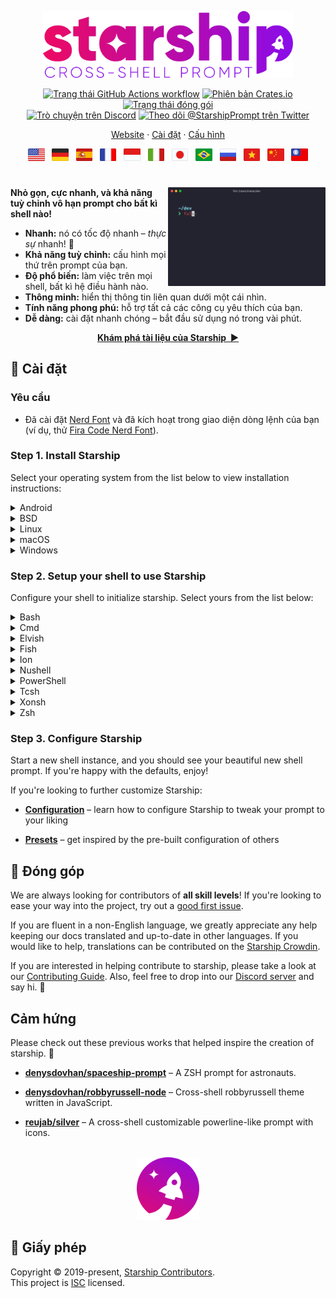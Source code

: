 <p align="center">
  <img
    width="400"
    src="https://raw.githubusercontent.com/starship/starship/master/media/logo.png"
    alt="Starship – Cross-shell prompt"
 />
</p>

<p align="center">
  <a href="https://github.com/starship/starship/actions"
    ><img
      src="https://img.shields.io/github/workflow/status/starship/starship/Main workflow/master?label=workflow&style=flat-square"
      alt="Trạng thái GitHub Actions workflow"
 /></a>
  <a href="https://crates.io/crates/starship"
    ><img
      src="https://img.shields.io/crates/v/starship?style=flat-square"
      alt="Phiên bản Crates.io"
 /></a>
  <a href="https://repology.org/project/starship/versions"
    ><img
      src="https://img.shields.io/repology/repositories/starship?label=in%20repositories&style=flat-square"
      alt="Trạng thái đóng gói" /></a
><br />
  <a href="https://discord.gg/starship"
    ><img
      src="https://img.shields.io/discord/567163873606500352?label=discord&logoColor=white&style=flat-square"
      alt="Trò chuyện trên Discord"
 /></a>
  <a href="https://twitter.com/StarshipPrompt"
    ><img
      src="https://img.shields.io/badge/twitter-@StarshipPrompt-1DA1F3?style=flat-square"
      alt="Theo dõi @StarshipPrompt trên Twitter"
 /></a>
</p>

<p align="center">
  <a href="https://starship.rs">Website</a>
  ·
  <a href="#🚀-installation">Cài đặt</a>
  ·
  <a href="https://starship.rs/config/">Cấu hình</a>
</p>

<p align="center">
  <a href="https://github.com/starship/starship/blob/master/README.md"
    ><img
      height="20"
      src="https://raw.githubusercontent.com/starship/starship/master/media/flag-us.png"
      alt="Tiếng Anh"
 /></a>
  &nbsp;
  <a
    href="https://github.com/starship/starship/blob/master/docs/de-DE/guide/README.md"
    ><img
      height="20"
      src="https://raw.githubusercontent.com/starship/starship/master/media/flag-de.png"
      alt="Tiếng Đức"
 /></a>
  &nbsp;
  <a
    href="https://github.com/starship/starship/blob/master/docs/es-ES/guide/README.md"
    ><img
      height="20"
      src="https://raw.githubusercontent.com/starship/starship/master/media/flag-es.png"
      alt="Tiếng Tây Ban Nha"
 /></a>
  &nbsp;
  <a
    href="https://github.com/starship/starship/blob/master/docs/fr-FR/guide/README.md"
    ><img
      height="20"
      src="https://raw.githubusercontent.com/starship/starship/master/media/flag-fr.png"
      alt="Thiếng Pháp"
 /></a>
  &nbsp;
  <a
    href="https://github.com/starship/starship/blob/master/docs/id-ID/guide/README.md"
    ><img
      height="20"
      src="https://raw.githubusercontent.com/starship/starship/master/media/flag-id.png"
      alt="Bahasa Indonesia"
 /></a>
  &nbsp;
  <a
    href="https://github.com/starship/starship/blob/master/docs/it-IT/guide/README.md"
    ><img
      height="20"
      src="https://raw.githubusercontent.com/starship/starship/master/media/flag-it.png"
      alt="Italiano"
 /></a>
  &nbsp;
  <a
    href="https://github.com/starship/starship/blob/master/docs/ja-JP/guide/README.md"
    ><img
      height="20"
      src="https://raw.githubusercontent.com/starship/starship/master/media/flag-jp.png"
      alt="日本語"
 /></a>
  &nbsp;
  <a
    href="https://github.com/starship/starship/blob/master/docs/pt-BR/guide/README.md"
    ><img
      height="20"
      src="https://raw.githubusercontent.com/starship/starship/master/media/flag-br.png"
      alt="Português do Brasil"
 /></a>
  &nbsp;
  <a
    href="https://github.com/starship/starship/blob/master/docs/ru-RU/guide/README.md"
    ><img
      height="20"
      src="https://raw.githubusercontent.com/starship/starship/master/media/flag-ru.png"
      alt="Русский"
 /></a>
  &nbsp;
  <a
    href="https://github.com/starship/starship/blob/master/docs/vi-VN/guide/README.md"
    ><img
      height="20"
      src="https://raw.githubusercontent.com/starship/starship/master/media/flag-vn.png"
      alt="Tiếng Việt"
 /></a>
  &nbsp;
  <a
    href="https://github.com/starship/starship/blob/master/docs/zh-CN/guide/README.md"
    ><img
      height="20"
      src="https://raw.githubusercontent.com/starship/starship/master/media/flag-cn.png"
      alt="简体中文"
 /></a>
  &nbsp;
  <a
    href="https://github.com/starship/starship/blob/master/docs/zh-TW/guide/README.md"
    ><img
      height="20"
      src="https://raw.githubusercontent.com/starship/starship/master/media/flag-tw.png"
      alt="繁體中文"
 /></a>
</p>

<h1></h1>

<img
  src="https://raw.githubusercontent.com/starship/starship/master/media/demo.gif"
  alt="Starship với iTerm2 and chủ đề Snazzy"
  width="50%"
  align="right"
 />

**Nhỏ gọn, cực nhanh, và khả năng tuỳ chỉnh vô hạn prompt cho bất kì shell nào!**

- **Nhanh:** nó có tốc độ nhanh – _thực sự_ nhanh! 🚀
- **Khả năng tuỳ chỉnh:** cấu hình mọi thứ trên prompt của bạn.
- **Độ phổ biến:** làm việc trên mọi shell, bất kì hệ điều hành nào.
- **Thông minh:** hiển thị thông tin liên quan dưới một cái nhìn.
- **Tính năng phong phú:** hỗ trợ tất cả các công cụ yêu thích của bạn.
- **Dễ dàng:** cài đặt nhanh chóng – bắt đầu sử dụng nó trong vài phút.

<p align="center">
<a href="https://starship.rs/config/"><strong>Khám phá tài liệu của Starship&nbsp;&nbsp;▶</strong></a>
</p>

<a name="🚀-installation"></a>

## 🚀 Cài đặt

### Yêu cầu

- Đã cài đặt [Nerd Font](https://www.nerdfonts.com/) và đã kích hoạt trong giao diện dòng lệnh của bạn (ví dụ, thử [Fira Code Nerd Font](https://www.nerdfonts.com/font-downloads)).

### Step 1. Install Starship

Select your operating system from the list below to view installation instructions:

<details>
<summary>Android</summary>

Install Starship using any of the following package managers:

| Repository                                                                        | Instructions           |
| --------------------------------------------------------------------------------- | ---------------------- |
| [Termux](https://github.com/termux/termux-packages/tree/master/packages/starship) | `pkg install starship` |

</details>

<details>
<summary>BSD</summary>

Install Starship using any of the following package managers:

| Distribution | Repository                                               | Instructions                      |
| ------------ | -------------------------------------------------------- | --------------------------------- |
| **_Any_**    | **[crates.io](https://crates.io/crates/starship)**       | `cargo install starship --locked` |
| FreeBSD      | [FreshPorts](https://www.freshports.org/shells/starship) | `pkg install starship`            |
| NetBSD       | [pkgsrc](https://pkgsrc.se/shells/starship)              | `pkgin install starship`          |

</details>

<details>
<summary>Linux</summary>

Install the latest version for your system:

```sh
sh -c "$(curl -fsSL https://starship.rs/install.sh)"
```

Alternatively, install Starship using any of the following package managers:

| Distribution       | Repository                                                                                      | Instructions                                                                   |
| ------------------ | ----------------------------------------------------------------------------------------------- | ------------------------------------------------------------------------------ |
| **_Any_**          | **[crates.io](https://crates.io/crates/starship)**                                              | `cargo install starship --locked`                                              |
| _Any_              | [conda-forge](https://anaconda.org/conda-forge/starship)                                        | `conda install -c conda-forge starship`                                        |
| _Any_              | [Linuxbrew](https://formulae.brew.sh/formula/starship)                                          | `brew install starship`                                                        |
| Alpine Linux 3.13+ | [Alpine Linux Packages](https://pkgs.alpinelinux.org/packages?name=starship)                    | `apk add starship`                                                             |
| Arch Linux         | [Arch Linux Community](https://archlinux.org/packages/community/x86_64/starship)                | `pacman -S starship`                                                           |
| CentOS 7+          | [Copr](https://copr.fedorainfracloud.org/coprs/atim/starship)                                   | `dnf copr enable atim/starship` <br /> `dnf install starship` |
| Fedora 31+         | [Fedora Packages](https://src.fedoraproject.org/rpms/rust-starship)                             | `dnf install starship`                                                         |
| NixOS              | [nixpkgs](https://github.com/NixOS/nixpkgs/blob/master/pkgs/tools/misc/starship/default.nix)    | `nix-env -iA nixos.starship`                                                   |
| Gentoo             | [Gentoo Packages](https://packages.gentoo.org/packages/app-shells/starship)                     | `emerge app-shells/starship`                                                   |
| Manjaro            |                                                                                                 | `pacman -S starship`                                                           |
| NixOS              | [nixpkgs](https://github.com/NixOS/nixpkgs/blob/master/pkgs/tools/misc/starship/default.nix)    | `nix-env -iA nixpkgs.starship`                                                 |
| Void Linux         | [Void Linux Packages](https://github.com/void-linux/void-packages/tree/master/srcpkgs/starship) | `xbps-install -S starship`                                                     |

</details>

<details>
<summary>macOS</summary>

Install the latest version for your system:

```sh
sh -c "$(curl -fsSL https://starship.rs/install.sh)"
```

Alternatively, install Starship using any of the following package managers:

| Repository                                               | Instructions                            |
| -------------------------------------------------------- | --------------------------------------- |
| **[crates.io](https://crates.io/crates/starship)**       | `cargo install starship --locked`       |
| [conda-forge](https://anaconda.org/conda-forge/starship) | `conda install -c conda-forge starship` |
| [Homebrew](https://formulae.brew.sh/formula/starship)    | `brew install starship`                 |
| [MacPorts](https://ports.macports.org/port/starship)     | `port install starship`                 |

</details>

<details>
<summary>Windows</summary>

Install Starship using any of the following package managers:

| Repository                                                                       | Instructions                            |
| -------------------------------------------------------------------------------- | --------------------------------------- |
| **[crates.io](https://crates.io/crates/starship)**                               | `cargo install starship --locked`       |
| [Chocolatey](https://community.chocolatey.org/packages/starship)                 | `choco install starship`                |
| [conda-forge](https://anaconda.org/conda-forge/starship)                         | `conda install -c conda-forge starship` |
| [Scoop](https://github.com/ScoopInstaller/Main/blob/master/bucket/starship.json) | `scoop install starship`                |

</details>

### Step 2. Setup your shell to use Starship

Configure your shell to initialize starship. Select yours from the list below:

<details>
<summary>Bash</summary>

Thêm đoạn sau vào cuối tệp tin `~/.bashrc`:

```sh
eval "$(starship init bash)"
```

</details>

<details>
<summary>Cmd</summary>

You need to use [Clink](https://chrisant996.github.io/clink/clink.html) (v1.2.30+) with Cmd. Create a file at this path `%LocalAppData%\clink\starship.lua` with the following contents:

```lua
load(io.popen('starship init cmd'):read("*a"))()
```

</details>

<details>
<summary>Elvish</summary>

Thêm đoạn sau vào cuối tệp tin `~/.elvish/rc.elv`:

```sh
eval (starship init elvish)
```

Note: Only Elvish v0.17+ is supported

</details>

<details>
<summary>Fish</summary>

Thêm đoạn sau vào cuối tệp tin `~/.config/fish/config.fish`:

```fish
starship init fish | source
```

</details>

<details>
<summary>Ion</summary>

Thêm vào cuối tệp tin `~/.config/ion/initrc`:

```sh
eval $(starship init ion)
```

</details>

<details>
<summary>Nushell</summary>

Add the following to the end of your Nushell configuration (find it by running `config path`):

```toml
startup = [
 "mkdir ~/.cache/starship",
 "starship init nu | save ~/.cache/starship/init.nu",
 "source ~/.cache/starship/init.nu"
]
prompt = "starship_prompt"
```

</details>

<details>
<summary>PowerShell</summary>

Add the following to the end of your PowerShell configuration (find it by running `$PROFILE`):

```powershell
Invoke-Expression (&starship init powershell)
```

</details>

<details>
<summary>Tcsh</summary>

Thêm đoạn dưới vào cuối file `~/.tcshrc`:

```sh
eval `starship init tcsh`
```

</details>

<details>
<summary>Xonsh</summary>

Thêm dòng này vào cuối của file `~/.xonshrc`:

```python
execx($(starship init xonsh))
```

</details>

<details>
<summary>Zsh</summary>

Thêm đoạn sau vào cuối tệp tin `~/.zshrc`:

```sh
eval "$(starship init zsh)"
```

</details>

### Step 3. Configure Starship

Start a new shell instance, and you should see your beautiful new shell prompt. If you're happy with the defaults, enjoy!

If you're looking to further customize Starship:

- **[Configuration](https://starship.rs/config/)** – learn how to configure Starship to tweak your prompt to your liking

- **[Presets](https://starship.rs/presets/)** – get inspired by the pre-built configuration of others

## 🤝 Đóng góp

We are always looking for contributors of **all skill levels**! If you're looking to ease your way into the project, try out a [good first issue](https://github.com/starship/starship/labels/🌱%20good%20first%20issue).

If you are fluent in a non-English language, we greatly appreciate any help keeping our docs translated and up-to-date in other languages. If you would like to help, translations can be contributed on the [Starship Crowdin](https://translate.starship.rs/).

If you are interested in helping contribute to starship, please take a look at our [Contributing Guide](https://github.com/starship/starship/blob/master/CONTRIBUTING.md). Also, feel free to drop into our [Discord server](https://discord.gg/8Jzqu3T) and say hi. 👋

## Cảm hứng

Please check out these previous works that helped inspire the creation of starship. 🙏

- **[denysdovhan/spaceship-prompt](https://github.com/denysdovhan/spaceship-prompt)** – A ZSH prompt for astronauts.

- **[denysdovhan/robbyrussell-node](https://github.com/denysdovhan/robbyrussell-node)** – Cross-shell robbyrussell theme written in JavaScript.

- **[reujab/silver](https://github.com/reujab/silver)** – A cross-shell customizable powerline-like prompt with icons.

<p align="center">
    <br>
    <img width="100" src="https://raw.githubusercontent.com/starship/starship/master/media/icon.png" alt="Starship rocket icon">
</p>

## 📝 Giấy phép

Copyright © 2019-present, [Starship Contributors](https://github.com/starship/starship/graphs/contributors).<br /> This project is [ISC](https://github.com/starship/starship/blob/master/LICENSE) licensed.
